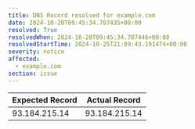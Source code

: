 ```yaml
---
title: DNS Record resolved for example.com
date: 2024-10-28T09:45:34.787435+00:00
resolved: True
resolvedWhen: 2024-10-28T09:45:34.787446+00:00
resolvedStartTime: 2024-10-25T21:09:43.191474+00:00
severity: notice
affected:
  - example.com
section: issue
---
```


| Expected Record  | Actual Record  |
|------------------|----------------|
| 93.184.215.14 | 93.184.215.14 |
